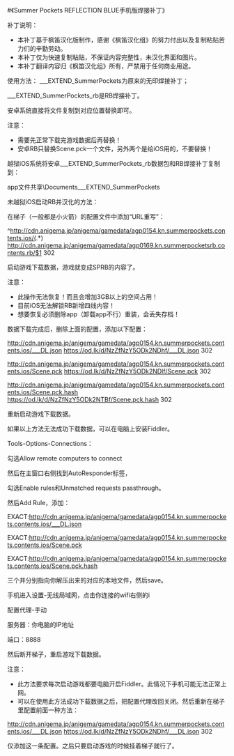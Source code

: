 #《Summer Pockets REFLECTION BLUE手机版焊接补丁》

补丁说明：
 * 本补丁基于枫笛汉化版制作，感谢《枫笛汉化组》的努力付出以及复制粘贴苦力们的辛勤劳动。
 * 本补丁仅为快速复制粘贴，不保证内容完整性，未汉化界面和图片。
 * 本补丁翻译内容归《枫笛汉化组》所有，严禁用于任何商业用途。

使用方法：
___EXTEND_SummerPockets为原来的无印焊接补丁；

___EXTEND_SummerPockets_rb是RB焊接补丁。

安卓系统直接将文件复制到对应位置替换即可。

注意：
 * 需要先正常下载完游戏数据后再替换！
 * 安卓RB只替换Scene.pck一个文件，另外两个是给iOS用的，不要替换！

越狱iOS系统将安卓___EXTEND_SummerPockets_rb数据包和RB焊接补丁复制到：

app文件共享\Documents\___EXTEND_SummerPockets


未越狱iOS启动RB并汉化的方法：

在梯子（一般都是小火箭）的配置文件中添加“URL重写”：

^http://cdn.anigema.jp/anigema/gamedata/agp0154.kn.summerpockets.contents.ios/(.*) http://cdn.anigema.jp/anigema/gamedata/agp0169.kn.summerpocketsrb.contents.rb/$1 302

启动游戏下载数据，游戏就变成SPRB的内容了。

注意：
 * 此操作无法恢复！而且会增加3GB以上的空间占用！
 * 目前iOS无法解锁RB新增四线内容！
 * 想要恢复必须删除app（卸载app不行）重装，会丢失存档！

数据下载完成后，删除上面的配置，添加以下配置：

http://cdn.anigema.jp/anigema/gamedata/agp0154.kn.summerpockets.contents.ios/___DL.json https://od.lk/d/NzZfNzY5ODk2NDhf/___DL.json 302

http://cdn.anigema.jp/anigema/gamedata/agp0154.kn.summerpockets.contents.ios/Scene.pck https://od.lk/d/NzZfNzY5ODk2NDlf/Scene.pck 302

http://cdn.anigema.jp/anigema/gamedata/agp0154.kn.summerpockets.contents.ios/Scene.pck.hash https://od.lk/d/NzZfNzY5ODk2NTBf/Scene.pck.hash 302

重新启动游戏下载数据。

如果以上方法无法成功下载数据，可以在电脑上安装Fiddler。

Tools-Options-Connections：

勾选Allow remote computers to connect

然后在主窗口右侧找到AutoResponder标签，

勾选Enable rules和Unmatched requests passthrough。

然后Add Rule，添加：

EXACT:http://cdn.anigema.jp/anigema/gamedata/agp0154.kn.summerpockets.contents.ios/___DL.json

EXACT:http://cdn.anigema.jp/anigema/gamedata/agp0154.kn.summerpockets.contents.ios/Scene.pck

EXACT:http://cdn.anigema.jp/anigema/gamedata/agp0154.kn.summerpockets.contents.ios/Scene.pck.hash

三个并分别指向你解压出来的对应的本地文件，然后save。

手机进入设置-无线局域网，点击你连接的wifi右侧的i

配置代理-手动

服务器：你电脑的IP地址

端口：8888

然后断开梯子，重启游戏下载数据。

注意：
 * 此方法要求每次启动游戏都要电脑开启Fiddler。此情况下手机可能无法正常上网。
 * 可以在使用此方法成功下载数据之后，把配置代理改回关闭。然后重新在梯子里配置前面一种方法：
 
http://cdn.anigema.jp/anigema/gamedata/agp0154.kn.summerpockets.contents.ios/___DL.json https://od.lk/d/NzZfNzY5ODk2NDhf/___DL.json 302

仅添加这一条配置。之后只要启动游戏的时候挂着梯子就行了。
